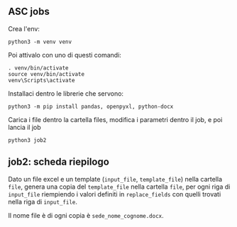 ## ASC jobs

Crea l'env:

```shell
python3 -m venv venv
```

Poi attivalo con uno di questi comandi:
```shell
. venv/bin/activate
source venv/bin/activate
venv\Scripts\activate
```

Installaci dentro le librerie che servono:
```shell
python3 -m pip install pandas, openpyxl, python-docx 
```

Carica i file dentro la cartella files,
modifica i parametri dentro il job, 
e poi lancia il job
```shell
python3 job2
```

## job2: scheda riepilogo

Dato un file excel e un template (`input_file`, `template_file`) nella cartella `file`, genera una copia del `template_file` nella cartella `file`, per ogni riga di `input_file` riempiendo i valori definiti in `replace_fields` con quelli trovati nella riga di `input_file`.

Il nome file è di ogni copia è `sede_nome_cognome.docx`.
